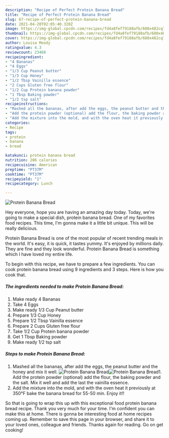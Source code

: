 ```yaml
---
description: "Recipe of Perfect Protein Banana Bread"
title: "Recipe of Perfect Protein Banana Bread"
slug: 67-recipe-of-perfect-protein-banana-bread
date: 2021-04-20T02:05:40.320Z
image: https://img-global.cpcdn.com/recipes/fd4a8fef79188afb/680x482cq70/protein-banana-bread-recipe-main-photo.jpg
thumbnail: https://img-global.cpcdn.com/recipes/fd4a8fef79188afb/680x482cq70/protein-banana-bread-recipe-main-photo.jpg
cover: https://img-global.cpcdn.com/recipes/fd4a8fef79188afb/680x482cq70/protein-banana-bread-recipe-main-photo.jpg
author: Louisa Moody
ratingvalue: 4.3
reviewcount: 23468
recipeingredient:
- "4 Bananas"
- "4 Eggs"
- "1/3 Cup Peanut butter"
- "1/3 Cup Honey"
- "1/2 Tbsp Vainilla essence"
- "2 Cups Gluten free flour"
- "1/2 Cup Protein banana powder"
- "1 Tbsp Baking powder"
- "1/2 tsp salt"
recipeinstructions:
- "Mashed all the bananas, after add the eggs, the peanut butter and the honey and mix it well."
- "Add the protein powder (optional) add the flour, the baking powder and the salt. Mix it well and add the last the vainilla essence."
- "Add the mixture into the mold, and with the oven heat it previously at 350°F bake the banana bread for 55-50 min. Enjoy it!!"
categories:
- Recipe
tags:
- protein
- banana
- bread

katakunci: protein banana bread 
nutrition: 286 calories
recipecuisine: American
preptime: "PT37M"
cooktime: "PT37M"
recipeyield: "1"
recipecategory: Lunch

---
```



![Protein Banana Bread](https://img-global.cpcdn.com/recipes/fd4a8fef79188afb/680x482cq70/protein-banana-bread-recipe-main-photo.jpg)

Hey everyone, hope you are having an amazing day today. Today, we're going to make a special dish, protein banana bread. One of my favorites food recipes. This time, I'm gonna make it a little bit unique. This will be really delicious.



Protein Banana Bread is one of the most popular of recent trending meals in the world. It's easy, it is quick, it tastes yummy. It's enjoyed by millions daily. They are fine and they look wonderful. Protein Banana Bread is something which I have loved my entire life.


To begin with this recipe, we have to prepare a few ingredients. You can cook protein banana bread using 9 ingredients and 3 steps. Here is how you cook that.

<!--inarticleads1-->

##### The ingredients needed to make Protein Banana Bread:

1. Make ready 4 Bananas
1. Take 4 Eggs
1. Make ready 1/3 Cup Peanut butter
1. Prepare 1/3 Cup Honey
1. Prepare 1/2 Tbsp Vainilla essence
1. Prepare 2 Cups Gluten free flour
1. Take 1/2 Cup Protein banana powder
1. Get 1 Tbsp Baking powder
1. Make ready 1/2 tsp salt




<!--inarticleads2-->

##### Steps to make Protein Banana Bread:

1. Mashed all the bananas, after add the eggs, the peanut butter and the honey and mix it well.
<img src="https://img-global.cpcdn.com/steps/cb444b2edc1d7fe2/160x128cq70/protein-banana-bread-recipe-step-1-photo.jpg" alt="Protein Banana Bread"><img src="https://img-global.cpcdn.com/steps/d6f72a37cf79871e/160x128cq70/protein-banana-bread-recipe-step-1-photo.jpg" alt="Protein Banana Bread">1. Add the protein powder (optional) add the flour, the baking powder and the salt. Mix it well and add the last the vainilla essence.
1. Add the mixture into the mold, and with the oven heat it previously at 350°F bake the banana bread for 55-50 min. Enjoy it!!




So that is going to wrap this up with this exceptional food protein banana bread recipe. Thank you very much for your time. I'm confident you can make this at home. There is gonna be interesting food at home recipes coming up. Remember to save this page in your browser, and share it to your loved ones, colleague and friends. Thanks again for reading. Go on get cooking!
